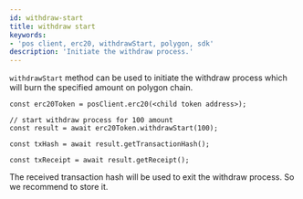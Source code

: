 ```yaml
---
id: withdraw-start
title: withdraw start
keywords: 
- 'pos client, erc20, withdrawStart, polygon, sdk'
description: 'Initiate the withdraw process.'
---
```


`withdrawStart` method can be used to initiate the withdraw process which will burn the specified amount on polygon chain.

```
const erc20Token = posClient.erc20(<child token address>);

// start withdraw process for 100 amount
const result = await erc20Token.withdrawStart(100);

const txHash = await result.getTransactionHash();

const txReceipt = await result.getReceipt();

```

The received transaction hash will be used to exit the withdraw process. So we recommend to store it.


